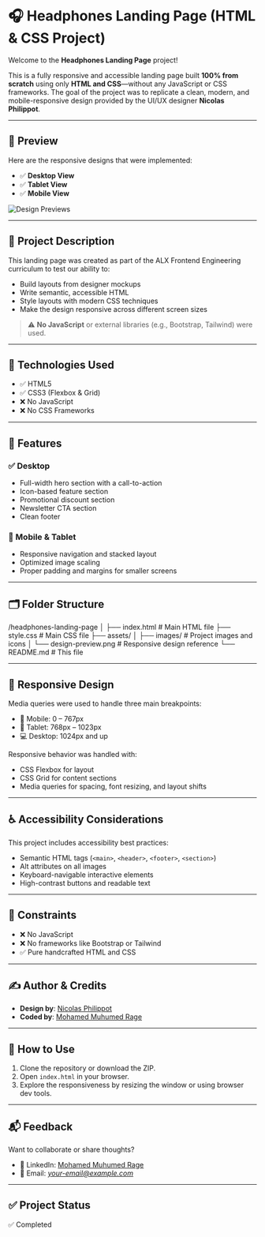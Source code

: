 # 🎧 Headphones Landing Page (HTML & CSS Project)

Welcome to the **Headphones Landing Page** project!

This is a fully responsive and accessible landing page built **100% from scratch** using only **HTML and CSS**—without any JavaScript or CSS frameworks. The goal of the project was to replicate a clean, modern, and mobile-responsive design provided by the UI/UX designer **Nicolas Philippot**.

---

## 📸 Preview

Here are the responsive designs that were implemented:

- ✅ **Desktop View**
- ✅ **Tablet View**
- ✅ **Mobile View**

![Design Previews](./assets/design-preview.png) <!-- Update the path if necessary -->

---

## 📌 Project Description

This landing page was created as part of the ALX Frontend Engineering curriculum to test our ability to:

- Build layouts from designer mockups
- Write semantic, accessible HTML
- Style layouts with modern CSS techniques
- Make the design responsive across different screen sizes

> ⚠️ **No JavaScript** or external libraries (e.g., Bootstrap, Tailwind) were used.

---

## 🧱 Technologies Used

- ✅ HTML5
- ✅ CSS3 (Flexbox & Grid)
- ❌ No JavaScript
- ❌ No CSS Frameworks

---

## 📐 Features

### ✅ Desktop
- Full-width hero section with a call-to-action
- Icon-based feature section
- Promotional discount section
- Newsletter CTA section
- Clean footer

### 📱 Mobile & Tablet
- Responsive navigation and stacked layout
- Optimized image scaling
- Proper padding and margins for smaller screens

---

## 🗂️ Folder Structure

/headphones-landing-page
│
├── index.html # Main HTML file
├── style.css # Main CSS file
├── assets/
│ ├── images/ # Project images and icons
│ └── design-preview.png # Responsive design reference
└── README.md # This file

---

## 📏 Responsive Design

Media queries were used to handle three main breakpoints:

- 📱 Mobile: 0 – 767px
- 📱 Tablet: 768px – 1023px
- 💻 Desktop: 1024px and up

Responsive behavior was handled with:

- CSS Flexbox for layout
- CSS Grid for content sections
- Media queries for spacing, font resizing, and layout shifts

---

## ♿ Accessibility Considerations

This project includes accessibility best practices:

- Semantic HTML tags (`<main>`, `<header>`, `<footer>`, `<section>`)
- Alt attributes on all images
- Keyboard-navigable interactive elements
- High-contrast buttons and readable text

---

## 🚫 Constraints

- ❌ No JavaScript
- ❌ No frameworks like Bootstrap or Tailwind
- ✅ Pure handcrafted HTML and CSS

---

## ✍️ Author & Credits

- **Design by**: [Nicolas Philippot](#)
- **Coded by**: [Mohamed Muhumed Rage](https://www.linkedin.com/in/mohamed-muhumed-rage-1465251a3/)

---

## 🚀 How to Use

1. Clone the repository or download the ZIP.
2. Open `index.html` in your browser.
3. Explore the responsiveness by resizing the window or using browser dev tools.

---

## 📬 Feedback

Want to collaborate or share thoughts?

- 💼 LinkedIn: [Mohamed Muhumed Rage](https://www.linkedin.com/in/mohamed-muhumed-rage-1465251a3/)
- 📧 Email: *your-email@example.com*

---

## ✅ Project Status

✅ Completed  
